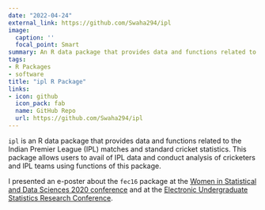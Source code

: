 ```yaml
---
date: "2022-04-24"
external_link: https://github.com/Swaha294/ipl
image:
  caption: ''
  focal_point: Smart
summary: An R data package that provides data and functions related to the Indian Premier League (IPL) matches and standard cricket statistics. This package allows users to avail of IPL data and conduct analysis of cricketers and IPL teams using functions of this package.
tags:
- R Packages
- software
title: "ipl R Package"
links:
- icon: github
  icon_pack: fab
  name: GitHub Repo
  url: https://github.com/Swaha294/ipl
---
```


`ipl` is an R data package that provides data and functions related to the Indian Premier League (IPL) matches and standard cricket statistics. This package allows users to avail of IPL data and conduct analysis of cricketers and IPL teams using functions of this package.

I presented an e-poster about the `fec16` package at the [Women in Statistical and Data Sciences 2020 conference](https://github.com/mariumtapal/presentations/blob/master/wsds-2020/wsds_2020_poster.pdf) and at the [Electronic Undergraduate Statistics Research Conference](https://rawgit.com/mariumtapal/presentations/blob/master/eUSR-2020/pres.html).


